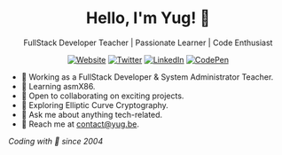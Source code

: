 <h1 align="center">Hello, I'm Yug! 👋</h1>
<p align="center">
  FullStack Developer Teacher | Passionate Learner | Code Enthusiast
</p>

<p align="center">
  <a href="http://yug.be"><img src="https://img.shields.io/badge/Website-yug.be-green" alt="Website"></a>
  <a href="https://twitter.com/yugmerabtene"><img src="https://img.shields.io/badge/Twitter-%40yugmerabtene-blue" alt="Twitter"></a>
  <a href="https://www.linkedin.com/in/youghourta-merabtène-76885b210/"><img src="https://img.shields.io/badge/LinkedIn-Youghourta%20Merabtène-blue" alt="LinkedIn"></a>
  <a href="https://codepen.io/yugmerabtene"><img src="https://img.shields.io/badge/CodePen-yugmerabtene-lightgrey" alt="CodePen"></a>  
</p>

- 💼 Working as a FullStack Developer & System Administrator Teacher.
- 🌱 Learning asmX86.
- 🚀 Open to collaborating on exciting projects.
- 🤔 Exploring Elliptic Curve Cryptography.
- 💬 Ask me about anything tech-related.
- 📧 Reach me at [contact@yug.be](mailto:contact@yug.be).

<!-- Footer -->
<p align="left">
  <i>Coding with 💖 since 2004</i>
</p>
